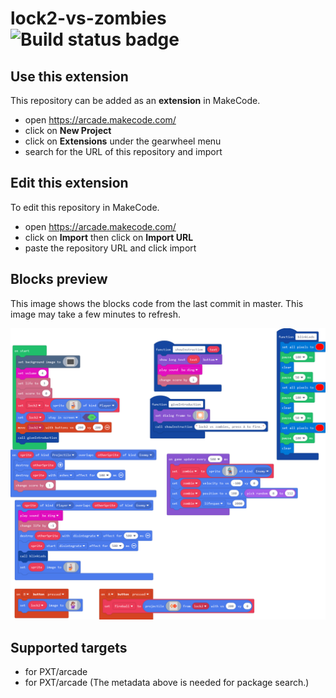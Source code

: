 # lock2-vs-zombies ![Build status badge](https://github.com/jgveire/lock2-vs-zombies/workflows/MakeCode/badge.svg)



## Use this extension

This repository can be added as an **extension** in MakeCode.

* open https://arcade.makecode.com/
* click on **New Project**
* click on **Extensions** under the gearwheel menu
* search for the URL of this repository and import

## Edit this extension

To edit this repository in MakeCode.

* open https://arcade.makecode.com/
* click on **Import** then click on **Import URL**
* paste the repository URL and click import

## Blocks preview

This image shows the blocks code from the last commit in master.
This image may take a few minutes to refresh.

![A rendered view of the blocks](https://github.com/jgveire/lock2-vs-zombies/raw/master/.makecode/blocks.png)

## Supported targets

* for PXT/arcade
* for PXT/arcade
(The metadata above is needed for package search.)

